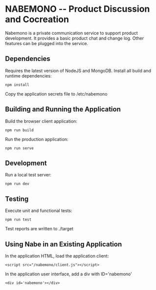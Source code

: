NABEMONO -- Product Discussion and Cocreation
=============================================

Nabemono is a private communication service to support product
development. It provides a basic product chat and change log. Other
features can be plugged into the service.


## Dependencies

Requires the latest version of NodeJS and MongoDB. Install all build and
runtime dependencies:

    npm install

Copy the application secrets file to /etc/nabemono


## Building and Running the Application

Build the browser client application:

    npm run build
    
Run the production application:

    npm run serve


## Development

Run a local test server:

    npm run dev


## Testing

Execute unit and functional tests:

    npm run test

Test reports are written to ./target


## Using Nabe in an Existing Application

In the application HTML, load the application client:

    <script src="/nabemono/client.js"></script>

In the application user interface, add a div with ID='nabemono'

    <div id='nabemono'></div>
